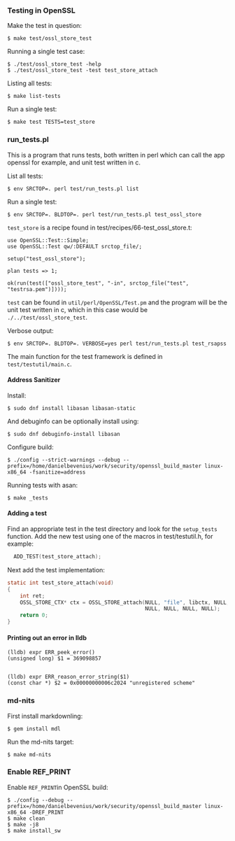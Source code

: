 ### Testing in OpenSSL

Make the test in question:
```console
$ make test/ossl_store_test
```

Running a single test case:
```console
$ ./test/ossl_store_test -help
$ ./test/ossl_store_test -test test_store_attach
```

Listing all tests:
```console
$ make list-tests
```

Run a single test:
```console
$ make test TESTS=test_store
```

### run_tests.pl
This is a program that runs tests, both written in perl which can call the
app openssl for example, and unit test written in c.

List all tests:
```console
$ env SRCTOP=. perl test/run_tests.pl list
```
Run a single test:
```console
$ env SRCTOP=. BLDTOP=. perl test/run_tests.pl test_ossl_store
```
`test_store` is a recipe found in test/recipes/66-test_ossl_store.t:
```console
use OpenSSL::Test::Simple;
use OpenSSL::Test qw/:DEFAULT srctop_file/;

setup("test_ossl_store");

plan tests => 1;

ok(run(test(["ossl_store_test", "-in", srctop_file("test", "testrsa.pem")])));
```
`test` can be found in `util/perl/OpenSSL/Test.pm` and the program will be
the unit test written in c, which in this case would be
`./../test/ossl_store_test`.

Verbose output:
```console
$ env SRCTOP=. BLDTOP=. VERBOSE=yes perl test/run_tests.pl test_rsapss
```

The main function for the test framework is defined in `test/testutil/main.c`.

#### Address Sanitizer
Install:
```console
$ sudo dnf install libasan libasan-static
```
And debuginfo can be optionally install using:
```console
$ sudo dnf debuginfo-install libasan
```

Configure build:
```console
$ ./config --strict-warnings --debug --prefix=/home/danielbevenius/work/security/openssl_build_master linux-x86_64 -fsanitize=address
```

Running tests with asan:
```console
$ make _tests
```

#### Adding a test
Find an appropriate test in the test directory and look for the `setup_tests`
function. Add the new test using one of the macros in test/testutil.h, for example:
```c
  ADD_TEST(test_store_attach);
```
Next add the test implementation:
```c
static int test_store_attach(void)
{
    int ret;
    OSSL_STORE_CTX* ctx = OSSL_STORE_attach(NULL, "file", libctx, NULL,
                                            NULL, NULL, NULL, NULL);
    return 0;
}
```

#### Printing out an error in lldb
```console
(lldb) expr ERR_peek_error()
(unsigned long) $1 = 369098857


(lldb) expr ERR_reason_error_string($1)
(const char *) $2 = 0x00000000006c2024 "unregistered scheme"
```

### md-nits
First install markdownling:
```console
$ gem install mdl
```

Run the md-nits target:
```console
$ make md-nits
```

### Enable REF_PRINT
Enable `REF_PRINT`in OpenSSL build:
```console
$ ./config --debug --prefix=/home/danielbevenius/work/security/openssl_build_master linux-x86_64 -DREF_PRINT
$ make clean
$ make -j8 
$ make install_sw
```
